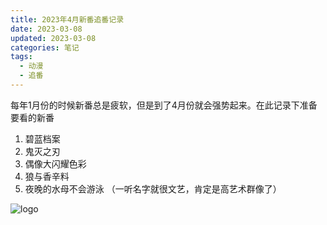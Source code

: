 ```yaml
---
title: 2023年4月新番追番记录
date: 2023-03-08
updated: 2023-03-08
categories: 笔记
tags:
  - 动漫
  - 追番
---
```

每年1月份的时候新番总是疲软，但是到了4月份就会强势起来。在此记录下准备要看的新番
1. 碧蓝档案
2. 鬼灭之刃
3. 偶像大闪耀色彩
4. 狼与香辛料
5. 夜晚的水母不会游泳 （一听名字就很文艺，肯定是高艺术群像了）
<!-- more -->
![logo](./22333.png)
